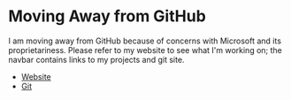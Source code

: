 # Moving Away from GitHub

I am moving away from GitHub because of concerns with Microsoft and its proprietariness.  Please refer to my website to see what I'm working on; the navbar contains links to my projects and git site.

- [Website](https://www.andrewyu.org)
- [Git](https://git.andrewyu.org)

